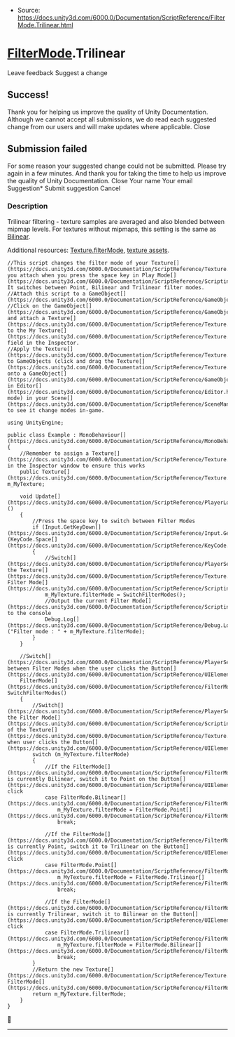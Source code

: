 * Source: https://docs.unity3d.com/6000.0/Documentation/ScriptReference/FilterMode.Trilinear.html

#  [FilterMode](https://docs.unity3d.com/6000.0/Documentation/ScriptReference/FilterMode.html).Trilinear
Leave feedback
Suggest a change
## Success!
Thank you for helping us improve the quality of Unity Documentation. Although we cannot accept all submissions, we do read each suggested change from our users and will make updates where applicable.
Close
## Submission failed
For some reason your suggested change could not be submitted. Please <a>try again</a> in a few minutes. And thank you for taking the time to help us improve the quality of Unity Documentation.
Close
Your name Your email Suggestion* Submit suggestion
Cancel
### Description
Trilinear filtering - texture samples are averaged and also blended between mipmap levels.
For textures without mipmaps, this setting is the same as [Bilinear](https://docs.unity3d.com/6000.0/Documentation/ScriptReference/FilterMode.Bilinear.html).  
  
Additional resources: [Texture.filterMode](https://docs.unity3d.com/6000.0/Documentation/ScriptReference/Texture-filterMode.html), [texture assets](https://docs.unity3d.com/6000.0/Documentation/Manual/Textures.html).
```
//This script changes the filter mode of your Texture[](https://docs.unity3d.com/6000.0/Documentation/ScriptReference/Texture.html) you attach when you press the space key in Play Mode[](https://docs.unity3d.com/6000.0/Documentation/ScriptReference/Scripting.GarbageCollector.Mode.html). It switches between Point, Bilinear and Trilinear filter modes.
//Attach this script to a GameObject[](https://docs.unity3d.com/6000.0/Documentation/ScriptReference/GameObject.html)
//Click on the GameObject[](https://docs.unity3d.com/6000.0/Documentation/ScriptReference/GameObject.html) and attach a Texture[](https://docs.unity3d.com/6000.0/Documentation/ScriptReference/Texture.html) to the My Texture[](https://docs.unity3d.com/6000.0/Documentation/ScriptReference/Texture.html) field in the Inspector.
//Apply the Texture[](https://docs.unity3d.com/6000.0/Documentation/ScriptReference/Texture.html) to GameObjects (click and drag the Texture[](https://docs.unity3d.com/6000.0/Documentation/ScriptReference/Texture.html) onto a GameObject[](https://docs.unity3d.com/6000.0/Documentation/ScriptReference/GameObject.html) in Editor[](https://docs.unity3d.com/6000.0/Documentation/ScriptReference/Editor.html) mode) in your Scene[](https://docs.unity3d.com/6000.0/Documentation/ScriptReference/SceneManagement.Scene.html) to see it change modes in-game.  
  
using UnityEngine;  
  
public class Example : MonoBehaviour[](https://docs.unity3d.com/6000.0/Documentation/ScriptReference/MonoBehaviour.html)
{
    //Remember to assign a Texture[](https://docs.unity3d.com/6000.0/Documentation/ScriptReference/Texture.html) in the Inspector window to ensure this works
    public Texture[](https://docs.unity3d.com/6000.0/Documentation/ScriptReference/Texture.html) m_MyTexture;  
  
    void Update[](https://docs.unity3d.com/6000.0/Documentation/ScriptReference/PlayerLoop.Update.html)()
    {
        //Press the space key to switch between Filter Modes
        if (Input.GetKeyDown[](https://docs.unity3d.com/6000.0/Documentation/ScriptReference/Input.GetKeyDown.html)(KeyCode.Space[](https://docs.unity3d.com/6000.0/Documentation/ScriptReference/KeyCode.Space.html)))
        {
            //Switch[](https://docs.unity3d.com/6000.0/Documentation/ScriptReference/PlayerSettings.Switch.html) the Texture[](https://docs.unity3d.com/6000.0/Documentation/ScriptReference/Texture.html)'s Filter Mode[](https://docs.unity3d.com/6000.0/Documentation/ScriptReference/Scripting.GarbageCollector.Mode.html)
            m_MyTexture.filterMode = SwitchFilterModes();
            //Output the current Filter Mode[](https://docs.unity3d.com/6000.0/Documentation/ScriptReference/Scripting.GarbageCollector.Mode.html) to the console
            Debug.Log[](https://docs.unity3d.com/6000.0/Documentation/ScriptReference/Debug.Log.html)("Filter mode : " + m_MyTexture.filterMode);
        }
    }  
  
    //Switch[](https://docs.unity3d.com/6000.0/Documentation/ScriptReference/PlayerSettings.Switch.html) between Filter Modes when the user clicks the Button[](https://docs.unity3d.com/6000.0/Documentation/ScriptReference/UIElements.Button.html)
    FilterMode[](https://docs.unity3d.com/6000.0/Documentation/ScriptReference/FilterMode.html) SwitchFilterModes()
    {
        //Switch[](https://docs.unity3d.com/6000.0/Documentation/ScriptReference/PlayerSettings.Switch.html) the Filter Mode[](https://docs.unity3d.com/6000.0/Documentation/ScriptReference/Scripting.GarbageCollector.Mode.html) of the Texture[](https://docs.unity3d.com/6000.0/Documentation/ScriptReference/Texture.html) when user clicks the Button[](https://docs.unity3d.com/6000.0/Documentation/ScriptReference/UIElements.Button.html)
        switch (m_MyTexture.filterMode)
        {
            //If the FilterMode[](https://docs.unity3d.com/6000.0/Documentation/ScriptReference/FilterMode.html) is currently Bilinear, switch it to Point on the Button[](https://docs.unity3d.com/6000.0/Documentation/ScriptReference/UIElements.Button.html) click
            case FilterMode.Bilinear[](https://docs.unity3d.com/6000.0/Documentation/ScriptReference/FilterMode.Bilinear.html):
                m_MyTexture.filterMode = FilterMode.Point[](https://docs.unity3d.com/6000.0/Documentation/ScriptReference/FilterMode.Point.html);
                break;  
  
            //If the FilterMode[](https://docs.unity3d.com/6000.0/Documentation/ScriptReference/FilterMode.html) is currently Point, switch it to Trilinear on the Button[](https://docs.unity3d.com/6000.0/Documentation/ScriptReference/UIElements.Button.html) click
            case FilterMode.Point[](https://docs.unity3d.com/6000.0/Documentation/ScriptReference/FilterMode.Point.html):
                m_MyTexture.filterMode = FilterMode.Trilinear[](https://docs.unity3d.com/6000.0/Documentation/ScriptReference/FilterMode.Trilinear.html);
                break;  
  
            //If the FilterMode[](https://docs.unity3d.com/6000.0/Documentation/ScriptReference/FilterMode.html) is currently Trilinear, switch it to Bilinear on the Button[](https://docs.unity3d.com/6000.0/Documentation/ScriptReference/UIElements.Button.html) click
            case FilterMode.Trilinear[](https://docs.unity3d.com/6000.0/Documentation/ScriptReference/FilterMode.Trilinear.html):
                m_MyTexture.filterMode = FilterMode.Bilinear[](https://docs.unity3d.com/6000.0/Documentation/ScriptReference/FilterMode.Bilinear.html);
                break;
        }
        //Return the new Texture[](https://docs.unity3d.com/6000.0/Documentation/ScriptReference/Texture.html) FilterMode[](https://docs.unity3d.com/6000.0/Documentation/ScriptReference/FilterMode.html)
        return m_MyTexture.filterMode;
    }
}

```

* * *
